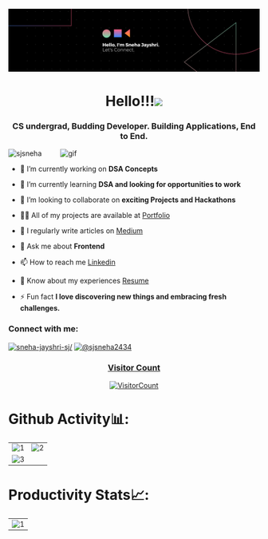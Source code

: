 ![logo](https://github.com/sjsneha/sjsneha/blob/main/Black%20Technology%20LinkedIn%20Banner%20(1).png)


<h1 align="center"> Hello!!!<img src="https://media.giphy.com/media/hVa6t0WpoDOk7Pxb7l/giphy.gif" width="50"> </h1>
<h3 align="center">CS undergrad, Budding Developer. Building Applications, End to End.</h3>
<img align="right" alt="gif" width="400" src="https://i.pinimg.com/originals/8b/35/fe/8b35fef55fba1a201c9c7a11d3ec3d64.gif">
<p align="left"> <img src="https://komarev.com/ghpvc/?username=sjsneha&label=Profile%20views&color=0e75b6&style=flat" alt="sjsneha" /> </p>

- 🔭 I’m currently working on **DSA Concepts**

- 🌱 I’m currently learning **DSA and looking for opportunities to work**

- 👯 I’m looking to collaborate on **exciting Projects and Hackathons**

- 👨‍💻 All of my projects are available at [Portfolio](https://main--exquisite-seahorse-85cd6b.netlify.app/)

- 📝 I regularly write articles on [Medium](https://medium.com/@sjsneha2434)

- 💬 Ask me about **Frontend**

- 📫 How to reach me [Linkedin](https://www.linkedin.com/in/sneha-jayshri-sj/)

- 📄 Know about my experiences [Resume](https://drive.google.com/file/d/1FfeONkVhXDQwoPy6Bo2S13-USfb49yl7/view?usp=drive_link)

- ⚡ Fun fact **I love discovering new things and embracing fresh challenges.**

<h3 align="left">Connect with me:</h3>
<p align="left">
<a href="https://linkedin.com/in/sneha-jayshri-sj/" target="blank"><img align="center" src="https://raw.githubusercontent.com/rahuldkjain/github-profile-readme-generator/master/src/images/icons/Social/linked-in-alt.svg" alt="sneha-jayshri-sj/" height="30" width="40" /></a>
<a href="https://medium.com/@sjsneha2434" target="blank"><img align="center" src="https://raw.githubusercontent.com/rahuldkjain/github-profile-readme-generator/master/src/images/icons/Social/medium.svg" alt="@sjsneha2434" height="30" width="40" />

<h3 align="center">Visitor Count</h3>
<a align="center" href="https://profile-counter.glitch.me/{sjsneha}/count.svg">
  
  ![VisitorCount](https://profile-counter.glitch.me/{sjsneha}/count.svg)  
  
</a>
</p>

# Github Activity📊:

<table>
  <tr>
    <td><img src="https://github-readme-stats.vercel.app/api?username=sjsneha&theme=radical&show_icons=true"  display=block width=100% height=auto  alt="1" ></td>
    <td><img src="https://github-readme-stats.vercel.app/api/top-langs/?username=sjsneha&theme=radical&layout=compact&hide=Jupyter%20Notebook"  display=block width=100% height=auto  alt="2" ></td>
   </tr> 
   <tr>
      <td><img src="https://github-readme-streak-stats.herokuapp.com/?user=sjsneha&theme=tokyonight"  display=block width=100% height=auto alt="3" ></td>
  </td>
  </tr>
</table>

# Productivity Stats📈:
<table>
  <tr>
    <td><img src="https://github-profile-summary-cards.vercel.app/api/cards/profile-details?username=sjsneha&theme=monokai"  display=block width=100% height=auto  alt="1" ></td>
   </tr>
</table>
